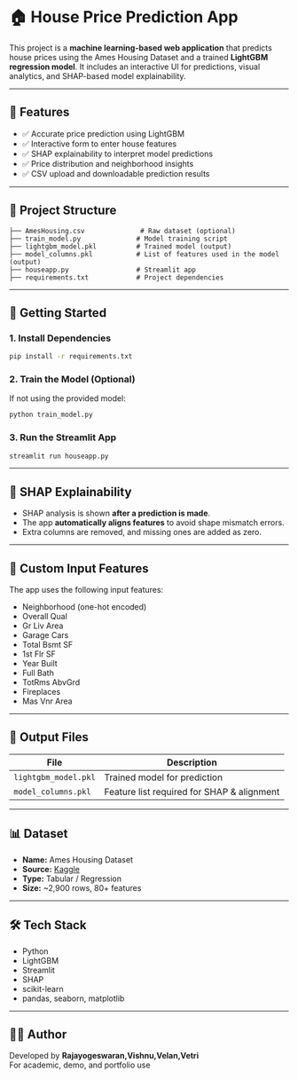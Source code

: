 
# 🏠 House Price Prediction App

This project is a **machine learning-based web application** that predicts house prices using the Ames Housing Dataset and a trained **LightGBM regression model**. It includes an interactive UI for predictions, visual analytics, and SHAP-based model explainability.

---

## 📌 Features

- ✅ Accurate price prediction using LightGBM
- ✅ Interactive form to enter house features
- ✅ SHAP explainability to interpret model predictions
- ✅ Price distribution and neighborhood insights
- ✅ CSV upload and downloadable prediction results

---

## 📁 Project Structure

```
├── AmesHousing.csv              # Raw dataset (optional)
├── train_model.py              # Model training script
├── lightgbm_model.pkl          # Trained model (output)
├── model_columns.pkl           # List of features used in the model (output)
├── houseapp.py                 # Streamlit app
├── requirements.txt            # Project dependencies
```

---

## 🚀 Getting Started

### 1. **Install Dependencies**
```bash
pip install -r requirements.txt
```

### 2. **Train the Model (Optional)**
If not using the provided model:
```bash
python train_model.py
```

### 3. **Run the Streamlit App**
```bash
streamlit run houseapp.py
```

---

## 🧠 SHAP Explainability

- SHAP analysis is shown **after a prediction is made**.
- The app **automatically aligns features** to avoid shape mismatch errors.
- Extra columns are removed, and missing ones are added as zero.

---

## 🧩 Custom Input Features

The app uses the following input features:
- Neighborhood (one-hot encoded)
- Overall Qual
- Gr Liv Area
- Garage Cars
- Total Bsmt SF
- 1st Flr SF
- Year Built
- Full Bath
- TotRms AbvGrd
- Fireplaces
- Mas Vnr Area

---

## 📂 Output Files

| File                | Description                                 |
|---------------------|---------------------------------------------|
| `lightgbm_model.pkl` | Trained model for prediction               |
| `model_columns.pkl` | Feature list required for SHAP & alignment  |

---

## 📊 Dataset

- **Name:** Ames Housing Dataset  
- **Source:** [Kaggle](https://www.kaggle.com/c/house-prices-advanced-regression-techniques)  
- **Type:** Tabular / Regression  
- **Size:** ~2,900 rows, 80+ features

---

## 🛠 Tech Stack

- Python
- LightGBM
- Streamlit
- SHAP
- scikit-learn
- pandas, seaborn, matplotlib

---

## 👨‍💻 Author

Developed by **Rajayogeswaran,Vishnu,Velan,Vetri**  
For academic, demo, and portfolio use
